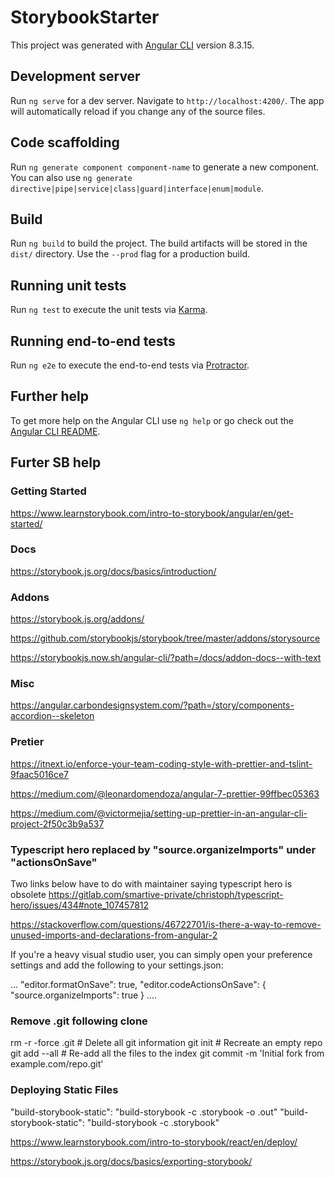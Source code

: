 # StorybookStarter

This project was generated with [Angular CLI](https://github.com/angular/angular-cli) version 8.3.15.

## Development server

Run `ng serve` for a dev server. Navigate to `http://localhost:4200/`. The app will automatically reload if you change any of the source files.

## Code scaffolding

Run `ng generate component component-name` to generate a new component. You can also use `ng generate directive|pipe|service|class|guard|interface|enum|module`.

## Build

Run `ng build` to build the project. The build artifacts will be stored in the `dist/` directory. Use the `--prod` flag for a production build.

## Running unit tests

Run `ng test` to execute the unit tests via [Karma](https://karma-runner.github.io).

## Running end-to-end tests

Run `ng e2e` to execute the end-to-end tests via [Protractor](http://www.protractortest.org/).

## Further help

To get more help on the Angular CLI use `ng help` or go check out the [Angular CLI README](https://github.com/angular/angular-cli/blob/master/README.md).

## Furter SB help

### Getting Started

https://www.learnstorybook.com/intro-to-storybook/angular/en/get-started/

### Docs

https://storybook.js.org/docs/basics/introduction/


### Addons

https://storybook.js.org/addons/

https://github.com/storybookjs/storybook/tree/master/addons/storysource

https://storybookjs.now.sh/angular-cli/?path=/docs/addon-docs--with-text

### Misc

https://angular.carbondesignsystem.com/?path=/story/components-accordion--skeleton

### Pretier

https://itnext.io/enforce-your-team-coding-style-with-prettier-and-tslint-9faac5016ce7

https://medium.com/@leonardomendoza/angular-7-prettier-99ffbec05363

https://medium.com/@victormejia/setting-up-prettier-in-an-angular-cli-project-2f50c3b9a537

### Typescript hero replaced by "source.organizeImports" under "actionsOnSave"

Two links below have to do with maintainer saying typescript hero is obsolete
https://gitlab.com/smartive-private/christoph/typescript-hero/issues/434#note_107457812

https://stackoverflow.com/questions/46722701/is-there-a-way-to-remove-unused-imports-and-declarations-from-angular-2

If you're a heavy visual studio user, you can simply open your preference settings and add the following to your settings.json:

...
"editor.formatOnSave": true,
"editor.codeActionsOnSave": {
"source.organizeImports": true
}
....

### Remove .git following clone

rm -r -force .git # Delete all git information
git init # Recreate an empty repo
git add --all # Re-add all the files to the index
git commit -m 'Initial fork from example.com/repo.git'

### Deploying Static Files
"build-storybook-static": "build-storybook -c .storybook -o .out"
"build-storybook-static": "build-storybook -c .storybook"

https://www.learnstorybook.com/intro-to-storybook/react/en/deploy/

https://storybook.js.org/docs/basics/exporting-storybook/
